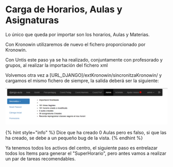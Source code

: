 # Carga de Horarios, Aulas y Asignaturas

Lo único que queda por importar son los horarios, Aulas y Materias.

Con Kronowin utilizaremos de nuevo el fichero proporcionado por Kronowin.

Con Untis este paso ya se ha realizado, conjuntamente con profesorado y grupos, al realizar la importación del fichero xml

Volvemos otra vez a \[URL\_DJANGO\]/extKronowin/sincronitzaKronowin/ y cargamos el mismo fichero de siempre, la salida deberá ser la siguiente:

![](../../.gitbook/assets/image%20%2816%29.png)

{% hint style="info" %}
Dice que ha creado 0 Aulas pero es falso, si que las ha creado, se debe a un pequeño bug de la vista.
{% endhint %}

Ya tenemos todos los activos del centro, el siguiente paso es entrelazar todos los Items para generar el "SuperHorario", pero antes vamos a realizar un par de tareas recomendables.

